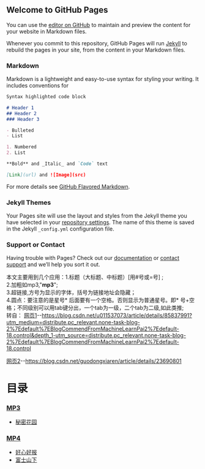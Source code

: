 ## Welcome to GitHub Pages

You can use the [editor on GitHub](https://github.com/andyx404/web/edit/main/README.md) to maintain and preview the content for your website in Markdown files.

Whenever you commit to this repository, GitHub Pages will run [Jekyll](https://jekyllrb.com/) to rebuild the pages in your site, from the content in your Markdown files.

### Markdown

Markdown is a lightweight and easy-to-use syntax for styling your writing. It includes conventions for

```markdown
Syntax highlighted code block

# Header 1
## Header 2
### Header 3

- Bulleted
- List

1. Numbered
2. List

**Bold** and _Italic_ and `Code` text

[Link](url) and ![Image](src)
```

For more details see [GitHub Flavored Markdown](https://guides.github.com/features/mastering-markdown/).

### Jekyll Themes

Your Pages site will use the layout and styles from the Jekyll theme you have selected in your [repository settings](https://github.com/andyx404/web/settings/pages). The name of this theme is saved in the Jekyll `_config.yml` configuration file.

### Support or Contact

Having trouble with Pages? Check out our [documentation](https://docs.github.com/categories/github-pages-basics/) or [contact support](https://support.github.com/contact) and we’ll help you sort it out.  
  
  本文主要用到几个应用：1.标题（大标题、中标题）[用#号或=号] ;  
                     2.加粗如mp3,"**mp3**";  
                    3.超链接[](),方号为显示的字体，括号为链接地址会隐藏；  
                    4.圆点：要注意的是星号* 后面要有一个空格。否则显示为普通星号。即* 号+空格；不同级别可以用tab键分出，一个tab为一级，二个tab为二级,如此类推;    
  转自：  [网页1](https://web.archive.org/web/20210615110431/https://blog.csdn.net/u011537073/article/details/85837991?depth_1-utm_source=distribute.pc_relevant.none-task-blog-2~default~BlogCommendFromMachineLearnPai2~default-18.control)--https://blog.csdn.net/u011537073/article/details/85837991?utm_medium=distribute.pc_relevant.none-task-blog-2%7Edefault%7EBlogCommendFromMachineLearnPai2%7Edefault-18.control&depth_1-utm_source=distribute.pc_relevant.none-task-blog-2%7Edefault%7EBlogCommendFromMachineLearnPai2%7Edefault-18.control      
        
 [网页2](https://web.archive.org/web/20210615110841/https://blog.csdn.net/guodongxiaren/article/details/23690801)--https://blog.csdn.net/guodongxiaren/article/details/23690801
                    


目录
==

### **[MP3](https://github.com/andyx404/web/tree/main/site/mp3)**  
  
  * [秘密花园](https://media.andyx.ml/site/mp3/Secret%20Garden.html)

### **[MP4](https://github.com/andyx404/web/tree/main/site/mp4)**  

   * [好心好报](https://media.andyx.ml/site/mp4/haoxinhaobao.html)  
   * [富士山下](https://media.andyx.ml/site/mp4/fushishanxia.html) 

